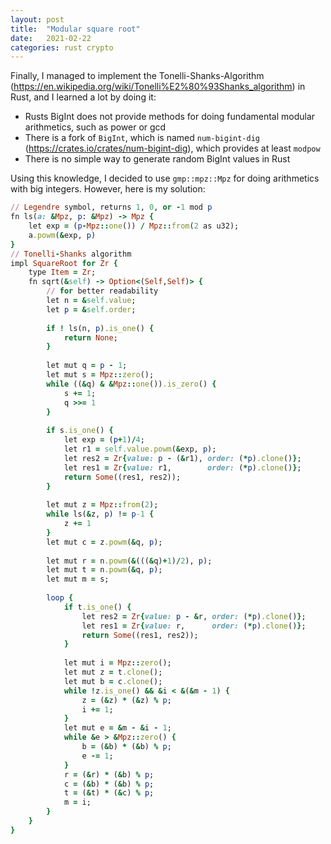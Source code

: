 ```yaml
---
layout: post
title:  "Modular square root"
date:   2021-02-22
categories: rust crypto
---
```


Finally, I managed to implement the Tonelli-Shanks-Algorithm (https://en.wikipedia.org/wiki/Tonelli%E2%80%93Shanks_algorithm) in Rust, and I learned a lot by doing it:

* Rusts BigInt does not provide methods for doing fundamental modular arithmetics, such as power or gcd
* There is a fork of `BigInt`, which is named `num-bigint-dig` (https://crates.io/crates/num-bigint-dig), which provides at least `modpow`
* There is no simple way to generate random BigInt values in Rust

Using this knowledge, I decided to use `gmp::mpz::Mpz` for doing arithmetics with big integers. However, here is my solution:

```ruby
// Legendre symbol, returns 1, 0, or -1 mod p
fn ls(a: &Mpz, p: &Mpz) -> Mpz {
    let exp = (p-Mpz::one()) / Mpz::from(2 as u32);
    a.powm(&exp, p)
}
// Tonelli-Shanks algorithm
impl SquareRoot for Zr {
    type Item = Zr;
    fn sqrt(&self) -> Option<(Self,Self)> {
        // for better readability
        let n = &self.value;
        let p = &self.order;
 
        if ! ls(n, p).is_one() {
            return None;
        }
        
        let mut q = p - 1;
        let mut s = Mpz::zero();
        while ((&q) & &Mpz::one()).is_zero() {
            s += 1;
            q >>= 1
        }
        
        if s.is_one() {
            let exp = (p+1)/4;
            let r1 = self.value.powm(&exp, p);
            let res2 = Zr{value: p - (&r1), order: (*p).clone()};
            let res1 = Zr{value: r1,        order: (*p).clone()};
            return Some((res1, res2));
        }
        
        let mut z = Mpz::from(2);
        while ls(&z, p) != p-1 {
            z += 1
        }
        let mut c = z.powm(&q, p);
        
        let mut r = n.powm(&(((&q)+1)/2), p);
        let mut t = n.powm(&q, p);
        let mut m = s;
        
        loop {
            if t.is_one() {
                let res2 = Zr{value: p - &r, order: (*p).clone()};
                let res1 = Zr{value: r,      order: (*p).clone()};
                return Some((res1, res2));
            }
            
            let mut i = Mpz::zero();
            let mut z = t.clone();
            let mut b = c.clone();
            while !z.is_one() && &i < &(&m - 1) {
                z = (&z) * (&z) % p;
                i += 1;
            }
            let mut e = &m - &i - 1;
            while &e > &Mpz::zero() {
                b = (&b) * (&b) % p;
                e -= 1;
            }
            r = (&r) * (&b) % p;
            c = (&b) * (&b) % p;
            t = (&t) * (&c) % p;
            m = i;
        }
    }
}
```